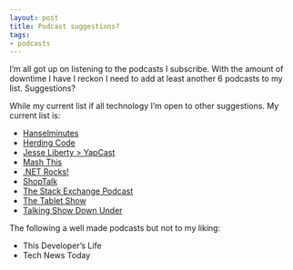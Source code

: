 ```yaml
---
layout: post
title: Podcast suggestions?
tags:
- podcasts
---
```

<p>I&#8217;m all got up on listening to the podcasts I subscribe. With the amount of downtime I have I reckon I need to add at least another 6 podcasts to my list. Suggestions?</p>

<p>While my current list if all technology I&#8217;m open to other suggestions. My current list is:</p>

<ul><li><a href="http://hanselminutes.com/">Hanselminutes</a></li>
<li><a href="http://herdingcode.com/">Herding Code</a></li>
<li><a href="http://jesseliberty.com/Tags/yapcast/">Jesse Liberty &gt; YapCast</a></li>
<li><a href="http://mashthis.io/">Mash This</a></li>
<li><a href="http://dotnetrocks.com/">.NET Rocks!</a></li>
<li><a href="http://shoptalkshow.com/">ShopTalk</a></li>
<li><a href="http://blog.stackoverflow.com/category/podcasts/">The Stack Exchange Podcast</a></li>
<li><a href="http://www.thetabletshow.com/">The Tablet Show</a></li>
<li><a href="http://www.talkingshopdownunder.com/">Talking Show Down Under</a></li>
</ul><p>The following a well made podcasts but not to my liking:</p>

<ul><li>This Developer&#8217;s Life</li>
<li>Tech News Today</li>
</ul>
